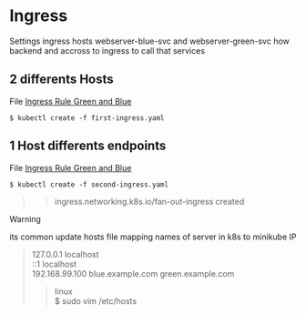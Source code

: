 # Ingress

Settings ingress hosts webserver-blue-svc and webserver-green-svc how backend and accross to ingress to call that services

## 2 differents Hosts

File [Ingress Rule Green and Blue](./first-ingress.yaml)

```
$ kubectl create -f first-ingress.yaml
```

## 1 Host differents endpoints

File [Ingress Rule Green and Blue](./second-ingress.yaml)

```
$ kubectl create -f second-ingress.yaml
```
>> ingress.networking.k8s.io/fan-out-ingress created

> [!WARNING]
> its common update hosts file mapping names of server in k8s to minikube IP
>> 127.0.0.1        localhost \
>> ::1              localhost \
>> 192.168.99.100   blue.example.com green.example.com
>>> linux \
>>> $ sudo vim /etc‌‌/‌hosts

